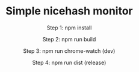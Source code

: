 <div align="center">
  <h1>
    Simple nicehash monitor
  </h1>
  <div>
  <p>Step 1: npm install</p>
  <p>Step 2: npm run build</p>
  <p>Step 3: npm run chrome-watch (dev)</p>
  <p>Step 4: npm run dist (release)</p>
  </div>
</div>
